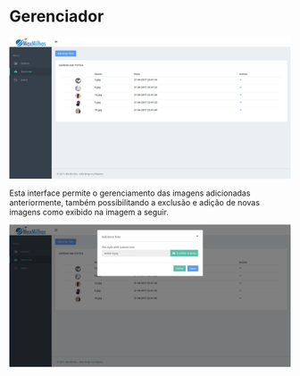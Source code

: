 # Gerenciador

![Gerenciador](images/img02.png)

Esta interface permite o gerenciamento das imagens adicionadas anteriormente, também possibilitando a exclusão e adição de novas imagens como exibido na imagem a seguir.

![Gerenciador - Add](images/img03.png)